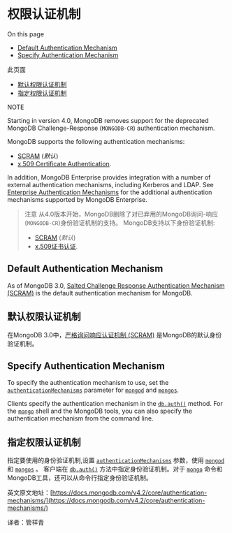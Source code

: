 # 权限认证机制

On this page

* [Default Authentication Mechanism](https://docs.mongodb.com/v4.2/core/authentication-mechanisms/#default-authentication-mechanism)
* [Specify Authentication Mechanism](https://docs.mongodb.com/v4.2/core/authentication-mechanisms/#specify-authentication-mechanism)

此页面

* [默认权限认证机制](https://docs.mongodb.com/v4.2/core/authentication-mechanisms/#default-authentication-mechanism)
* [指定权限认证机制](https://docs.mongodb.com/v4.2/core/authentication-mechanisms/#specify-authentication-mechanism)

NOTE

Starting in version 4.0, MongoDB removes support for the deprecated MongoDB Challenge-Response \(`MONGODB-CR`\) authentication mechanism.

MongoDB supports the following authentication mechanisms:

* [SCRAM](https://docs.mongodb.com/v4.2/core/security-scram/) \(_默认_\)
* [x.509 Certificate Authentication](https://docs.mongodb.com/v4.2/core/security-x.509/).

In addition, MongoDB Enterprise provides integration with a number of external authentication mechanisms, including Kerberos and LDAP. See [Enterprise Authentication Mechanisms](https://docs.mongodb.com/v4.2/core/authentication-mechanisms-enterprise/) for the additional authentication mechanisms supported by MongoDB Enterprise.

> 注意 从4.0版本开始，MongoDB删除了对已弃用的MongoDB询问-响应\(`MONGODB-CR`\)身份验证机制的支持。 MongoDB支持以下身份验证机制:
>
> * [SCRAM](https://docs.mongodb.com/v4.2/core/security-scram/) \(_默认_\)
> * [x.509证书认证](https://docs.mongodb.com/v4.2/core/security-x.509/).

## Default Authentication Mechanism

As of MongoDB 3.0, [Salted Challenge Response Authentication Mechanism \(SCRAM\)](https://docs.mongodb.com/v4.2/core/security-scram/#authentication-scram) is the default authentication mechanism for MongoDB.

## 默认权限认证机制

在MongoDB 3.0中，[严格询问响应认证机制 \(SCRAM\)](https://docs.mongodb.com/v4.2/core/secur-scram/#authentic-SCRAM) 是MongoDB的默认身份验证机制。

## Specify Authentication Mechanism

To specify the authentication mechanism to use, set the [`authenticationMechanisms`](https://docs.mongodb.com/v4.2/reference/parameters/#param.authenticationMechanisms) parameter for [`mongod`](https://docs.mongodb.com/v4.2/reference/program/mongod/#bin.mongod) and [`mongos`](https://docs.mongodb.com/v4.2/reference/program/mongos/#bin.mongos).

Clients specify the authentication mechanism in the [`db.auth()`](https://docs.mongodb.com/v4.2/reference/method/db.auth/#db.auth) method. For the [`mongo`](https://docs.mongodb.com/v4.2/reference/program/mongo/#bin.mongo) shell and the MongoDB tools, you can also specify the authentication mechanism from the command line.

## 指定权限认证机制

指定要使用的身份验证机制,设置 [`authenticationMechanisms`](https://docs.mongodb.com/v4.2/reference/parameters/#param.authenticationMechanisms) 参数，使用 [`mongod`](https://docs.mongodb.com/v4.2/reference/program/mongod/#bin.mongod) 和 [`mongos`](https://docs.mongodb.com/v4.2/reference/program/mongos/#bin.mongos) 。 客户端在 [`db.auth()`](https://docs.mongodb.com/v4.2/reference/method/db.auth/#db.auth) 方法中指定身份验证机制。对于 [`mongo`](https://docs.mongodb.com/v4.2/reference/program/mongo/#bin.mongo) 命令和MongoDB工具，还可以从命令行指定身份验证机制。

英文原文地址：[https://docs.mongodb.com/v4.2/core/authentication-mechanisms/](https://docs.mongodb.com/v4.2/core/authentication-mechanisms/)

译者：管祥青


